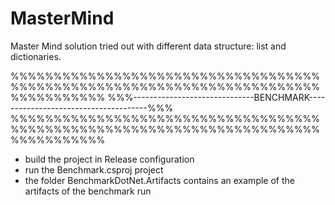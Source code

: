 # MasterMind
Master Mind solution tried out with different data structure: list and dictionaries.

%%%%%%%%%%%%%%%%%%%%%%%%%%%%%%%%%%%%%%%%%%%%%%%%%%%%%%%%%%%%%%%%%%%%%%%%%%%%%%%%%%%
%%%------------------------------BENCHMARK--------------------------------------%%%
%%%%%%%%%%%%%%%%%%%%%%%%%%%%%%%%%%%%%%%%%%%%%%%%%%%%%%%%%%%%%%%%%%%%%%%%%%%%%%%%%%%
- build the project in Release configuration
- run the Benchmark.csproj project
- the folder BenchmarkDotNet.Artifacts contains an example of the artifacts of the benchmark run

